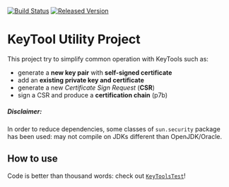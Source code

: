 [![Build Status](https://travis-ci.org/andreacomo/keytool-helper.svg?branch=master)](https://travis-ci.org/andreacomo/keytool-helper)
[![Released Version](https://img.shields.io/maven-central/v/it.cosenonjaviste/keytool-helper.svg)](https://search.maven.org/#search%7Cga%7C1%7Cg%3A%22it.cosenonjaviste%22%20a%3A%22keytool-helper%22)

# KeyTool Utility Project

This project try to simplify common operation with KeyTools such as:

* generate a **new key pair** with **self-signed certificate**
* add an **existing private key and certificate**
* generate a new *Certificate Sign Request* (**CSR**)
* sign a CSR and produce a **certification chain** (p7b)

##### Disclaimer:
In order to reduce dependencies, some classes of `sun.security` package has been used: 
may not compile on JDKs different than OpenJDK/Oracle.

## How to use

Code is better than thousand words: check out [`KeyToolsTest`](https://github.com/andreacomo/keytool-helper/blob/master/src/test/java/it/codingjam/keytool/services/KeyToolsTest.java)!
